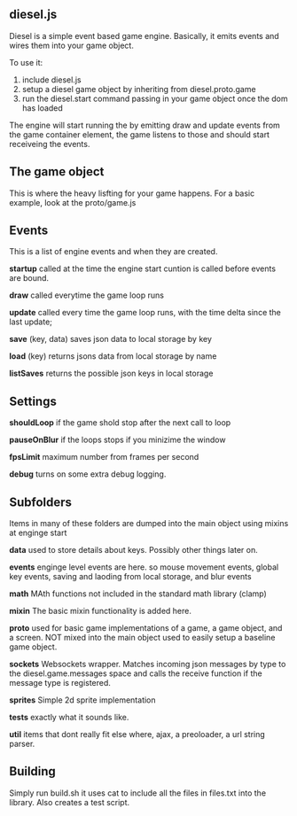  
 diesel.js
 ---------

 Diesel is a simple event based game engine. Basically, it emits events and wires them into your game object.

 To use it:
 <ol>
 <li>include diesel.js</li>
 <li>setup a diesel game object by inheriting from diesel.proto.game</li>
 <li>run the diesel.start command passing in your game object once the dom has loaded</li>
</ol>

 The engine will start running the by emitting draw and update events from the game container element, the game listens to those and should start receiveing the events.


The game object
---------------
This is where the heavy lisfting for your game happens. For a basic example, look at the proto/game.js


Events
------
This is a list of engine events and when they are created.

**startup** called at the time the engine start cuntion is called before events are bound.

**draw** called everytime the game loop runs

**update** called every time the game loop runs, with the time delta since the last update;

**save**  (key, data) saves json data to local storage by key

**load** (key) returns jsons data from local storage by name

**listSaves** returns the possible json keys in local storage


Settings
--------

**shouldLoop** if the game shold stop after the next call to loop

**pauseOnBlur** if the loops stops if you minizime the window

**fpsLimit** maximum number from frames per second

**debug**  turns on some extra debug logging.




Subfolders
----------

 Items in many of these folders are dumped into the main object using mixins at enginge start

 **data**
 used to store details about keys. Possibly other things later on.

 **events**
enginge level events are here.  so mouse movement events, global key events, saving and laoding from local storage, and blur events

**math**
MAth functions not included in the standard math library (clamp)

**mixin**
The basic mixin functionality is added here.

**proto**
used for basic game implementations of a game, a game object, and a screen.
NOT mixed into the main object used to easily setup a baseline game object.

**sockets**
Websockets wrapper.
Matches incoming json messages by type to the diesel.game.messages space and calls the receive function if the message type is registered.

**sprites**
Simple 2d sprite implementation

**tests**
exactly what it sounds like.

**util**
items that dont really fit else where, ajax, a preoloader,  a url string parser.


Building
--------
Simply run build.sh
it uses cat to include all the files in files.txt into the library. Also creates a test script.




